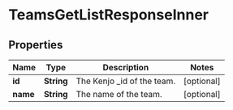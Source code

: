 

# TeamsGetListResponseInner


## Properties

| Name | Type | Description | Notes |
|------------ | ------------- | ------------- | -------------|
|**id** | **String** | The Kenjo _id of the team. |  [optional] |
|**name** | **String** | The name of the team. |  [optional] |



